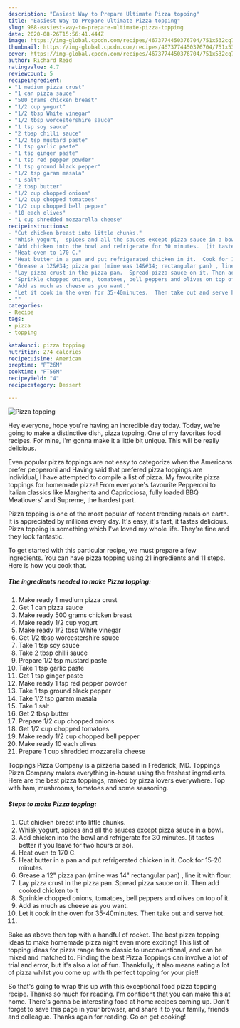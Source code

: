 ```yaml
---
description: "Easiest Way to Prepare Ultimate Pizza topping"
title: "Easiest Way to Prepare Ultimate Pizza topping"
slug: 988-easiest-way-to-prepare-ultimate-pizza-topping
date: 2020-08-26T15:56:41.444Z
image: https://img-global.cpcdn.com/recipes/4673774450376704/751x532cq70/pizza-topping-recipe-main-photo.jpg
thumbnail: https://img-global.cpcdn.com/recipes/4673774450376704/751x532cq70/pizza-topping-recipe-main-photo.jpg
cover: https://img-global.cpcdn.com/recipes/4673774450376704/751x532cq70/pizza-topping-recipe-main-photo.jpg
author: Richard Reid
ratingvalue: 4.7
reviewcount: 5
recipeingredient:
- "1 medium pizza crust"
- "1 can pizza sauce"
- "500 grams chicken breast"
- "1/2 cup yogurt"
- "1/2 tbsp White vinegar"
- "1/2 tbsp worcestershire sauce"
- "1 tsp soy sauce"
- "2 tbsp chilli sauce"
- "1/2 tsp mustard paste"
- "1 tsp garlic paste"
- "1 tsp ginger paste"
- "1 tsp red pepper powder"
- "1 tsp ground black pepper"
- "1/2 tsp garam masala"
- "1 salt"
- "2 tbsp butter"
- "1/2 cup chopped onions"
- "1/2 cup chopped tomatoes"
- "1/2 cup chopped bell pepper"
- "10 each olives"
- "1 cup shredded mozzarella cheese"
recipeinstructions:
- "Cut chicken breast into little chunks."
- "Whisk yogurt,  spices and all the sauces except pizza sauce in a bowl."
- "Add chicken into the bowl and refrigerate for 30 minutes.  (it tastes better if you leave for two hours or so)."
- "Heat oven to 170 C."
- "Heat butter in a pan and put refrigerated chicken in it.  Cook for 15-20 minutes."
- "Grease a 12&#34; pizza pan (mine was 14&#34; rectangular pan) , line it with flour."
- "Lay pizza crust in the pizza pan.  Spread pizza sauce on it. Then add cooked chicken to it"
- "Sprinkle chopped onions, tomatoes, bell peppers and olives on top of it."
- "Add as much as cheese as you want."
- "Let it cook in the oven for 35-40minutes.  Then take out and serve hot."
- ""
categories:
- Recipe
tags:
- pizza
- topping

katakunci: pizza topping 
nutrition: 274 calories
recipecuisine: American
preptime: "PT26M"
cooktime: "PT56M"
recipeyield: "4"
recipecategory: Dessert

---
```



![Pizza topping](https://img-global.cpcdn.com/recipes/4673774450376704/751x532cq70/pizza-topping-recipe-main-photo.jpg)

Hey everyone, hope you're having an incredible day today. Today, we're going to make a distinctive dish, pizza topping. One of my favorites food recipes. For mine, I'm gonna make it a little bit unique. This will be really delicious.

Even popular pizza toppings are not easy to categorize when the Americans prefer pepperoni and Having said that prefered pizza toppings are individual, I have attempted to compile a list of pizza. My favourite pizza toppings for homemade pizza! From everyone&#39;s favourite Pepperoni to Italian classics like Margherita and Capricciosa, fully loaded BBQ Meatlovers&#39; and Supreme, the hardest part.

Pizza topping is one of the most popular of recent trending meals on earth. It is appreciated by millions every day. It's easy, it's fast, it tastes delicious. Pizza topping is something which I've loved my whole life. They're fine and they look fantastic.


To get started with this particular recipe, we must prepare a few ingredients. You can have pizza topping using 21 ingredients and 11 steps. Here is how you cook that.

<!--inarticleads1-->

##### The ingredients needed to make Pizza topping:

1. Make ready 1 medium pizza crust
1. Get 1 can pizza sauce
1. Make ready 500 grams chicken breast
1. Make ready 1/2 cup yogurt
1. Make ready 1/2 tbsp White vinegar
1. Get 1/2 tbsp worcestershire sauce
1. Take 1 tsp soy sauce
1. Take 2 tbsp chilli sauce
1. Prepare 1/2 tsp mustard paste
1. Take 1 tsp garlic paste
1. Get 1 tsp ginger paste
1. Make ready 1 tsp red pepper powder
1. Take 1 tsp ground black pepper
1. Take 1/2 tsp garam masala
1. Take 1 salt
1. Get 2 tbsp butter
1. Prepare 1/2 cup chopped onions
1. Get 1/2 cup chopped tomatoes
1. Make ready 1/2 cup chopped bell pepper
1. Make ready 10 each olives
1. Prepare 1 cup shredded mozzarella cheese


Toppings Pizza Company is a pizzeria based in Frederick, MD. Toppings Pizza Company makes everything in-house using the freshest ingredients. Here are the best pizza toppings, ranked by pizza lovers everywhere. Top with ham, mushrooms, tomatoes and some seasoning. 

<!--inarticleads2-->

##### Steps to make Pizza topping:

1. Cut chicken breast into little chunks.
1. Whisk yogurt,  spices and all the sauces except pizza sauce in a bowl.
1. Add chicken into the bowl and refrigerate for 30 minutes.  (it tastes better if you leave for two hours or so).
1. Heat oven to 170 C.
1. Heat butter in a pan and put refrigerated chicken in it.  Cook for 15-20 minutes.
1. Grease a 12&#34; pizza pan (mine was 14&#34; rectangular pan) , line it with flour.
1. Lay pizza crust in the pizza pan.  Spread pizza sauce on it. Then add cooked chicken to it
1. Sprinkle chopped onions, tomatoes, bell peppers and olives on top of it.
1. Add as much as cheese as you want.
1. Let it cook in the oven for 35-40minutes.  Then take out and serve hot.
1. 


Bake as above then top with a handful of rocket. The best pizza topping ideas to make homemade pizza night even more exciting! This list of topping ideas for pizza range from classic to unconventional, and can be mixed and matched to. Finding the best Pizza Toppings can involve a lot of trial and error, but it&#39;s also a lot of fun. Thankfully, it also means eating a lot of pizza whilst you come up with th perfect topping for your pie!! 

So that's going to wrap this up with this exceptional food pizza topping recipe. Thanks so much for reading. I'm confident that you can make this at home. There's gonna be interesting food at home recipes coming up. Don't forget to save this page in your browser, and share it to your family, friends and colleague. Thanks again for reading. Go on get cooking!
